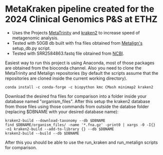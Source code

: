 # MetaKraken pipeline created for the 2024 Clinical Genomics P&S at ETHZ

* Uses the Projects [MetaTrinity](https://github.com/CMU-SAFARI/MetaTrinity) and [kraken2](https://github.com/DerrickWood/kraken2) to increase speed of metagenomic analysis.
* Tested with 50GB db built with fna files obtained from [Metalign's](https://github.com/nlapier2/Metalign) setup\_db.py script.
* Tested with SRR2584863.fastq file obtained from [NCBI](https://trace.ncbi.nlm.nih.gov/Traces/?view=run_browser&acc=SRR2584863&display=metadata).

Easiest way to run this project is using Anaconda, most of those packages are obtained from the bioconda channel. Also you need to clone the MetaTrinity and Metalign repositories (by default the scripts assume that the repositories are cloned inside the current working directory).

```
conda install -c conda-forge -c biopython kmc CMash minimap2 kraken2
```

Download the desired fna files for comparison into a folder inside your database named "organism_files".
After this setup the kraken2 database from those files using those commands from outside the databse folder (replacing $DBNAME with your desired database name):

```
kraken2-build --download-taxonomy --db $DBNAME
find $DBNAME/organism_files/ -name '*.fna.gz' -print0 | xargs -0 -I{} -n1 kraken2-build --add-to-library {} --db $DBNAME
kraken2-build --build --db $DBNAME
```

After this you should be able to use the run_kraken and run_metalign scripts for comparison.
